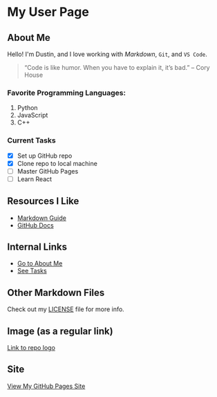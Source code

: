 # My User Page

## About Me
Hello! I'm Dustin, and I love working with _Markdown_, `Git`, and `VS Code`.

> “Code is like humor. When you have to explain it, it’s bad.” – Cory House

### Favorite Programming Languages:
1. Python
2. JavaScript
3. C++

### Current Tasks
- [x] Set up GitHub repo
- [x] Clone repo to local machine
- [ ] Master GitHub Pages
- [ ] Learn React

## Resources I Like
- [Markdown Guide](https://www.markdownguide.org/)
- [GitHub Docs](https://docs.github.com/)

## Internal Links
- [Go to About Me](#about-me)
- [See Tasks](#current-tasks)

## Other Markdown Files
Check out my [LICENSE](LICENSE) file for more info.

## Image (as a regular link)
[Link to repo logo](./assets/logo.png)

## Site
[View My GitHub Pages Site](https://dustinnguyen012.github.io/user-page/)
